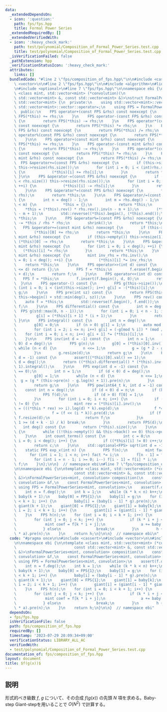 ```yaml
---
data:
  _extendedDependsOn:
  - icon: ':question:'
    path: fps/fps.hpp
    title: Formal Power Series
  _extendedRequiredBy: []
  _extendedVerifiedWith:
  - icon: ':heavy_check_mark:'
    path: test/polynomial/Composition_of_Formal_Power_Series.test.cpp
    title: test/polynomial/Composition_of_Formal_Power_Series.test.cpp
  _isVerificationFailed: false
  _pathExtension: hpp
  _verificationStatusIcon: ':heavy_check_mark:'
  attributes:
    links: []
  bundledCode: "#line 2 \"fps/composition_of_fps.hpp\"\n\n#include <cassert>\n#include\
    \ <vector>\n\n#line 2 \"fps/fps.hpp\"\n\n#include <algorithm>\n#line 5 \"fps/fps.hpp\"\
    \n#include <optional>\n#line 7 \"fps/fps.hpp\"\n\nnamespace ebi {\n\ntemplate\
    \ <class mint, std::vector<mint> (*convolution)(\n                          const\
    \ std::vector<mint> &, const std::vector<mint> &)>\nstruct FormalPowerSeries :\
    \ std::vector<mint> {\n  private:\n    using std::vector<mint>::vector;\n    using\
    \ std::vector<mint>::vector::operator=;\n    using FPS = FormalPowerSeries;\n\n\
    \  public:\n    FPS operator+(const FPS &rhs) const noexcept {\n        return\
    \ FPS(*this) += rhs;\n    }\n    FPS operator-(const FPS &rhs) const noexcept\
    \ {\n        return FPS(*this) -= rhs;\n    }\n    FPS operator*(const FPS &rhs)\
    \ const noexcept {\n        return FPS(*this) *= rhs;\n    }\n    FPS operator/(const\
    \ FPS &rhs) const noexcept {\n        return FPS(*this) /= rhs;\n    }\n    FPS\
    \ operator%(const FPS &rhs) const noexcept {\n        return FPS(*this) %= rhs;\n\
    \    }\n\n    FPS operator+(const mint &rhs) const noexcept {\n        return\
    \ FPS(*this) += rhs;\n    }\n    FPS operator-(const mint &rhs) const noexcept\
    \ {\n        return FPS(*this) -= rhs;\n    }\n    FPS operator*(const mint &rhs)\
    \ const noexcept {\n        return FPS(*this) *= rhs;\n    }\n    FPS operator/(const\
    \ mint &rhs) const noexcept {\n        return FPS(*this) /= rhs;\n    }\n\n  \
    \  FPS &operator+=(const FPS &rhs) noexcept {\n        if (this->size() < rhs.size())\
    \ this->resize(rhs.size());\n        for (int i = 0; i < (int)rhs.size(); ++i)\
    \ {\n            (*this)[i] += rhs[i];\n        }\n        return *this;\n   \
    \ }\n\n    FPS &operator-=(const FPS &rhs) noexcept {\n        if (this->size()\
    \ < rhs.size()) this->resize(rhs.size());\n        for (int i = 0; i < (int)rhs.size();\
    \ ++i) {\n            (*this)[i] -= rhs[i];\n        }\n        return *this;\n\
    \    }\n\n    FPS &operator*=(const FPS &rhs) noexcept {\n        *this = convolution(*this,\
    \ rhs);\n        return *this;\n    }\n\n    FPS &operator/=(const FPS &rhs) noexcept\
    \ {\n        int n = deg() - 1;\n        int m = rhs.deg() - 1;\n        if (n\
    \ < m) {\n            *this = {};\n            return *this;\n        }\n    \
    \    *this = (*this).rev() * rhs.rev().inv(n - m + 1);\n        (*this).resize(n\
    \ - m + 1);\n        std::reverse((*this).begin(), (*this).end());\n        return\
    \ *this;\n    }\n\n    FPS &operator%=(const FPS &rhs) noexcept {\n        *this\
    \ -= *this / rhs * rhs;\n        shrink();\n        return *this;\n    }\n\n \
    \   FPS &operator+=(const mint &rhs) noexcept {\n        if (this->empty()) this->resize(1);\n\
    \        (*this)[0] += rhs;\n        return *this;\n    }\n\n    FPS &operator-=(const\
    \ mint &rhs) noexcept {\n        if (this->empty()) this->resize(1);\n       \
    \ (*this)[0] -= rhs;\n        return *this;\n    }\n\n    FPS &operator*=(const\
    \ mint &rhs) noexcept {\n        for (int i = 0; i < deg(); ++i) {\n         \
    \   (*this)[i] *= rhs;\n        }\n        return *this;\n    }\n    FPS &operator/=(const\
    \ mint &rhs) noexcept {\n        mint inv_rhs = rhs.inv();\n        for (int i\
    \ = 0; i < deg(); ++i) {\n            (*this)[i] *= inv_rhs;\n        }\n    \
    \    return *this;\n    }\n\n    FPS operator>>(int d) const {\n        if (deg()\
    \ <= d) return {};\n        FPS f = *this;\n        f.erase(f.begin(), f.begin()\
    \ + d);\n        return f;\n    }\n\n    FPS operator<<(int d) const {\n     \
    \   FPS f = *this;\n        f.insert(f.begin(), d, 0);\n        return f;\n  \
    \  }\n\n    FPS operator-() const {\n        FPS g(this->size());\n        for\
    \ (int i = 0; i < (int)this->size(); i++) g[i] = -(*this)[i];\n        return\
    \ g;\n    }\n\n    FPS pre(int sz) const {\n        return FPS(this->begin(),\
    \ this->begin() + std::min(deg(), sz));\n    }\n\n    FPS rev() const {\n    \
    \    auto f = *this;\n        std::reverse(f.begin(), f.end());\n        return\
    \ f;\n    }\n\n    FPS differential() const {\n        int n = deg();\n      \
    \  FPS g(std::max(0, n - 1));\n        for (int i = 0; i < n - 1; i++) {\n   \
    \         g[i] = (*this)[i + 1] * (i + 1);\n        }\n        return g;\n   \
    \ }\n\n    FPS integral() const {\n        int n = deg();\n        FPS g(n + 1);\n\
    \        g[0] = 0;\n        if (n > 0) g[1] = 1;\n        auto mod = mint::mod();\n\
    \        for (int i = 2; i <= n; i++) g[i] = (-g[mod % i]) * (mod / i);\n    \
    \    for (int i = 0; i < n; i++) g[i + 1] *= (*this)[i];\n        return g;\n\
    \    }\n\n    FPS inv(int d = -1) const {\n        int n = 1;\n        if (d <\
    \ 0) d = deg();\n        FPS g(n);\n        g[0] = (*this)[0].inv();\n       \
    \ while (n < d) {\n            n <<= 1;\n            g = (g * 2 - g * g * this->pre(n)).pre(n);\n\
    \        }\n        g.resize(d);\n        return g;\n    }\n\n    FPS log(int\
    \ d = -1) const {\n        assert((*this)[0].val() == 1);\n        if (d < 0)\
    \ d = deg();\n        return ((*this).differential() * (*this).inv(d)).pre(d -\
    \ 1).integral();\n    }\n\n    FPS exp(int d = -1) const {\n        assert((*this)[0].val()\
    \ == 0);\n        int n = 1;\n        if (d < 0) d = deg();\n        FPS g(n);\n\
    \        g[0] = 1;\n        while (n < d) {\n            n <<= 1;\n          \
    \  g = (g * (this->pre(n) - g.log(n) + 1)).pre(n);\n        }\n        g.resize(d);\n\
    \        return g;\n    }\n\n    FPS pow(int64_t k, int d = -1) const {\n    \
    \    const int n = deg();\n        if (d < 0) d = n;\n        if (k == 0) {\n\
    \            FPS f(d);\n            if (d > 0) f[0] = 1;\n            return f;\n\
    \        }\n        for (int i = 0; i < n; i++) {\n            if ((*this)[i]\
    \ != 0) {\n                mint rev = (*this)[i].inv();\n                FPS f\
    \ = (((*this * rev) >> i).log(d) * k).exp(d);\n                f *= (*this)[i].pow(k);\n\
    \                f = (f << (i * k)).pre(d);\n                if (f.deg() < d)\
    \ f.resize(d);\n                return f;\n            }\n            if (i +\
    \ 1 >= (d + k - 1) / k) break;\n        }\n        return FPS(d);\n    }\n\n \
    \   int deg() const {\n        return (*this).size();\n    }\n\n    void shrink()\
    \ {\n        while ((!this->empty()) && this->back() == 0) this->pop_back();\n\
    \    }\n\n    int count_terms() const {\n        int c = 0;\n        for (int\
    \ i = 0; i < deg(); i++) {\n            if ((*this)[i] != 0) c++;\n        }\n\
    \        return c;\n    }\n\n    std::optional<FPS> sqrt(int d = -1) const;\n\n\
    \    static FPS exp_x(int n) {\n        FPS f(n);\n        mint fact = 1;\n  \
    \      for (int i = 1; i < n; i++) fact *= i;\n        f[n - 1] = fact.inv();\n\
    \        for (int i = n - 1; i >= 0; i--) f[i - 1] = f[i] * i;\n        return\
    \ f;\n    }\n};\n\n}  // namespace ebi\n#line 7 \"fps/composition_of_fps.hpp\"\
    \n\nnamespace ebi {\n\ntemplate <class mint, std::vector<mint> (*convolution)(\n\
    \                          const std::vector<mint> &, const std::vector<mint>\
    \ &)>\nFormalPowerSeries<mint, convolution> composition(\n    const FormalPowerSeries<mint,\
    \ convolution> &f,\n    const FormalPowerSeries<mint, convolution> &g) {\n   \
    \ using FPS = FormalPowerSeries<mint, convolution>;\n    assert(f.deg() == g.deg());\n\
    \    int n = f.deg();\n    int k = 1;\n    while (k * k < n) k++;\n    std::vector<FPS>\
    \ baby(k + 1);\n    baby[0] = FPS{1};\n    baby[1] = g;\n    for (int i = 2; i\
    \ < k + 1; i++) {\n        baby[i] = (baby[i - 1] * g).pre(n);\n    }\n    std::vector<FPS>\
    \ giant(k + 1);\n    giant[0] = FPS{1};\n    giant[1] = baby[k];\n    for (int\
    \ i = 2; i < k + 1; i++) {\n        giant[i] = (giant[i - 1] * giant[1]).pre(n);\n\
    \    }\n    FPS h(n);\n    for (int i = 0; i < k + 1; i++) {\n        FPS a(n);\n\
    \        for (int j = 0; j < k; j++) {\n            if (k * i + j < n) {\n   \
    \             mint coef = f[k * i + j];\n                a += baby[j] * coef;\n\
    \            } else\n                break;\n        }\n        h += (giant[i]\
    \ * a).pre(n);\n    }\n    return h;\n}\n\n}  // namespace ebi\n"
  code: "#pragma once\n\n#include <cassert>\n#include <vector>\n\n#include \"../fps/fps.hpp\"\
    \n\nnamespace ebi {\n\ntemplate <class mint, std::vector<mint> (*convolution)(\n\
    \                          const std::vector<mint> &, const std::vector<mint>\
    \ &)>\nFormalPowerSeries<mint, convolution> composition(\n    const FormalPowerSeries<mint,\
    \ convolution> &f,\n    const FormalPowerSeries<mint, convolution> &g) {\n   \
    \ using FPS = FormalPowerSeries<mint, convolution>;\n    assert(f.deg() == g.deg());\n\
    \    int n = f.deg();\n    int k = 1;\n    while (k * k < n) k++;\n    std::vector<FPS>\
    \ baby(k + 1);\n    baby[0] = FPS{1};\n    baby[1] = g;\n    for (int i = 2; i\
    \ < k + 1; i++) {\n        baby[i] = (baby[i - 1] * g).pre(n);\n    }\n    std::vector<FPS>\
    \ giant(k + 1);\n    giant[0] = FPS{1};\n    giant[1] = baby[k];\n    for (int\
    \ i = 2; i < k + 1; i++) {\n        giant[i] = (giant[i - 1] * giant[1]).pre(n);\n\
    \    }\n    FPS h(n);\n    for (int i = 0; i < k + 1; i++) {\n        FPS a(n);\n\
    \        for (int j = 0; j < k; j++) {\n            if (k * i + j < n) {\n   \
    \             mint coef = f[k * i + j];\n                a += baby[j] * coef;\n\
    \            } else\n                break;\n        }\n        h += (giant[i]\
    \ * a).pre(n);\n    }\n    return h;\n}\n\n}  // namespace ebi"
  dependsOn:
  - fps/fps.hpp
  isVerificationFile: false
  path: fps/composition_of_fps.hpp
  requiredBy: []
  timestamp: '2023-07-29 20:09:34+09:00'
  verificationStatus: LIBRARY_ALL_AC
  verifiedWith:
  - test/polynomial/Composition_of_Formal_Power_Series.test.cpp
documentation_of: fps/composition_of_fps.hpp
layout: document
title: $f(g(x))$
---
```


## 説明

形式的べき級数 $f$, $g$ について、その合成 $f(g(x))$ の先頭 $N$ 項を求める。Baby-step Giant-stepを用いることで $O(N^2)$ で計算する。